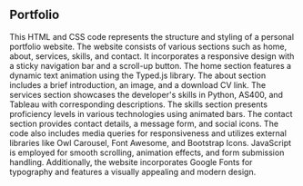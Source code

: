 ## Portfolio

This HTML and CSS code represents the structure and styling of a personal portfolio website. The website consists of various sections such as home, about, services, skills, and contact. It incorporates a responsive design with a sticky navigation bar and a scroll-up button. The home section features a dynamic text animation using the Typed.js library. The about section includes a brief introduction, an image, and a download CV link. The services section showcases the developer's skills in Python, AS400, and Tableau with corresponding descriptions. The skills section presents proficiency levels in various technologies using animated bars. The contact section provides contact details, a message form, and social icons. The code also includes media queries for responsiveness and utilizes external libraries like Owl Carousel, Font Awesome, and Bootstrap Icons. JavaScript is employed for smooth scrolling, animation effects, and form submission handling. Additionally, the website incorporates Google Fonts for typography and features a visually appealing and modern design.
